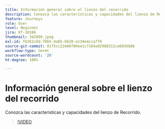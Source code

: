 ```yaml
---
title: Información general sobre el lienzo del recorrido
description: Conozca las características y capacidades del lienzo de Recorrido.
feature: Journeys
role: User
level: Beginner
jira: KT-10166
thumbnail: 342099.jpeg
exl-id: fb262c8d-7865-4a85-b620-a134e4cca7f8
source-git-commit: 81f5cc22d46f89ee1c7164a92988311ca6036b8b
workflow-type: tm+mt
source-wordcount: '26'
ht-degree: 100%

---
```


# Información general sobre el lienzo del recorrido

Conozca las características y capacidades del lienzo de Recorrido.

>[!VIDEO](https://video.tv.adobe.com/v/342099?quality=12&learn=on)
